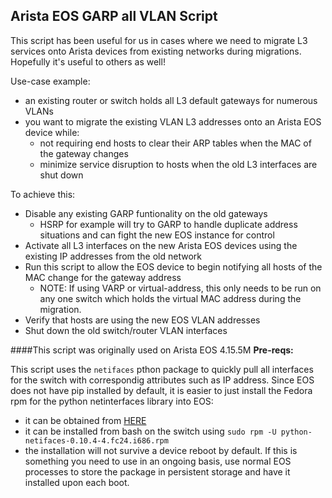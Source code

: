 Arista EOS GARP all VLAN Script
---
This script has been useful for us in cases where we need to migrate L3 services onto Arista devices from existing networks during migrations.  Hopefully it's useful to others as well!

Use-case example:
- an existing router or switch holds all L3 default gateways for numerous VLANs
- you want to migrate the existing VLAN L3 addresses onto an Arista EOS device while:
    - not requiring end hosts to clear their ARP tables when the MAC of the gateway changes
    - minimize service disruption to hosts when the old L3 interfaces are shut down

To achieve this:
- Disable any existing GARP funtionality on the old gateways
    - HSRP for example will try to GARP to handle duplicate address situations and can fight the new EOS instance for control
- Activate all L3 interfaces on the new Arista EOS devices using the existing IP addresses from the old network
- Run this script to allow the EOS device to begin notifying all hosts of the MAC change for the gateway address
    - NOTE: If using VARP or virtual-address, this only needs to be run on any one switch which holds the virtual MAC address during the migration.
- Verify that hosts are using the new EOS VLAN addresses
- Shut down the old switch/router VLAN interfaces



####This script was originally used on Arista EOS 4.15.5M
**Pre-reqs:**

This script uses the `netifaces` pthon package to quickly pull all interfaces for the switch with correspondig attributes such as IP address.  Since EOS does not have pip installed by default, it is easier to just install the Fedora rpm for the python netinterfaces library into EOS: 
- it can be obtained from [HERE](<https://www.rpmfind.net/linux/RPM/fedora/24/i386/p/python-netifaces-0.10.4-4.fc24.i686.html>)
- it can be installed from bash on the switch using `sudo rpm -U python-netifaces-0.10.4-4.fc24.i686.rpm`
- the installation will not survive a device reboot by default.  If this is something you need to use in an ongoing basis, use normal EOS processes to store the package in persistent storage and have it installed upon each boot.
    
